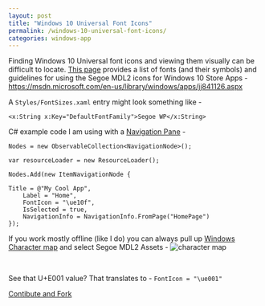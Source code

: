 ```yaml
---
layout: post
title: "Windows 10 Universal Font Icons"
permalink: /windows-10-universal-font-icons/
categories: windows-app
---
```

Finding Windows 10 Universal font icons and viewing them visually can be difficult to locate.  [This page](https://msdn.microsoft.com/en-us/library/windows/apps/jj841126.aspx) provides a list of fonts (and their symbols) and guidelines for using the Segoe MDL2 icons for Windows 10 Store Apps - https://msdn.microsoft.com/en-us/library/windows/apps/jj841126.aspx 

A ```Styles/FontSizes.xaml``` entry might look something like -

    <x:String x:Key="DefaultFontFamily">Segoe WP</x:String>

C# example code I am using with a [Navigation Pane](https://msdn.microsoft.com/en-us/library/windows/apps/dn997766.aspx) -

    Nodes = new ObservableCollection<NavigationNode>();
    
    var resourceLoader = new ResourceLoader();
    
    Nodes.Add(new ItemNavigationNode { 
    
    Title = @"My Cool App",
        Label = "Home",
        FontIcon = "\ue10f",
        IsSelected = true,
        NavigationInfo = NavigationInfo.FromPage("HomePage")
    });

If you work mostly offline (like I do) you can always pull up [Windows Character map](http://windows.microsoft.com/en-us/windows/using-special-characters-character-map-faq) and select Segoe MDL2 Assets -
![character map](http://abe90238e3b628565257-c47b312812e6878374960f5d0b7661c9.r73.cf1.rackcdn.com/character-map.PNG)

<br/>

See that U+E001 value?  That translates to - ```FontIcon = "\ue001"```


<a href="{{ site.post_source_root }}2015-11-10-windows-10-universal-font-icons.markdown">Contibute and Fork</a>